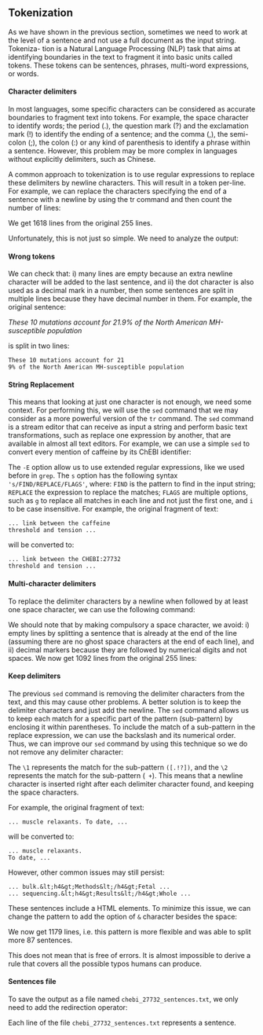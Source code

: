<script>
import Execute from "$components/Execute.svelte";
</script>

## Tokenization

As we have shown in the previous section, sometimes we need to work at the
level of a sentence and not use a full document as the input string. Tokeniza-
tion is a Natural Language Processing (NLP) task that aims at identifying
boundaries in the text to fragment it into basic units called tokens. These
tokens can be sentences, phrases, multi-word expressions, or words.

#### Character delimiters

In most languages, some specific characters can be considered as accurate
boundaries to fragment text into tokens. For example, the space character
to identify words; the period (.), the question mark (?) and the exclamation
mark (!) to identify the ending of a sentence; and the comma (,), the semi-
colon (;), the colon (:) or any kind of parenthesis to identify a phrase within a
sentence. However, this problem may be more complex in languages without
explicitly delimiters, such as Chinese.

A common approach to tokenization is to use regular expressions to replace these delimiters by newline characters. This will result in a token per-line. For example, we can replace the characters specifying the end of a sentence with a newline by using the tr command and then count the number of lines:

<Execute command="tr '[.!?]' '\n' < chebi_27732.txt | wc -l" />

We get 1618 lines from the original 255 lines.

<Execute command="wc -l chebi_27732.txt" />

Unfortunately, this is not just so simple. We need to analyze the output:

<Execute command="tr '[.!?]' '\n' < chebi_27732.txt | less" />

#### Wrong tokens

We can check that: i) many lines are empty because an extra newline character will be added to the last sentence, and ii) the dot character is also used
as a decimal mark in a number, then some sentences are split in multiple
lines because they have decimal number in them. For example, the original
sentence:

_These 10 mutations account for 21.9% of the North American MH-susceptible population_

is split in two lines:

```text
These 10 mutations account for 21
9% of the North American MH-susceptible population
```

#### String Replacement

This means that looking at just one character is not enough, we need some
context. For performing this, we will use the `sed` command that we may
consider as a more powerful version of the `tr` command. The `sed` command
is a stream editor that can receive as input a string and perform basic text
transformations, such as replace one expression by another, that are available
in almost all text editors. For example, we can use a simple `sed` to convert
every mention of caffeine by its ChEBI identifier:

<Execute command="sed -E 's/caffeine/CHEBI:27732/gi' chebi_27732.txt" />

The `-E` option allow us to use extended regular expressions, like we used
before in `grep`. The `s` option has the following syntax `'s/FIND/REPLACE/FLAGS'`, where: `FIND` is the pattern to find in the input string; `REPLACE`
the expression to replace the matches; `FLAGS` are multiple options, such as
`g` to replace all matches in each line and not just the first one, and `i` to be
case insensitive.
For example, the original fragment of text:

```text
... link between the caffeine
threshold and tension ...

```

will be converted to:

```text
... link between the CHEBI:27732
threshold and tension ...
```

#### Multi-character delimiters

To replace the delimiter characters by a newline when followed by at least
one space character, we can use the following command:

<Execute command="sed -E 's/[.!?] +/\n/g' chebi_27732.txt" />

We should note that by making compulsory a space character, we avoid: i)
empty lines by splitting a sentence that is already at the end of the line (assuming there are no ghost space characters at the end of each line), and ii) decimal markers because they are followed by numerical digits and not spaces.
We now get 1092 lines from the original 255 lines:

<Execute command="sed -E 's/[.!?] +/\n/g' chebi_27732.txt | wc -l" />

#### Keep delimiters

The previous `sed` command is removing the delimiter characters from the
text, and this may cause other problems. A better solution is to keep the
delimiter characters and just add the newline. The `sed` command allows us to
keep each match for a specific part of the pattern (sub-pattern) by enclosing
it within parentheses. To include the match of a sub-pattern in the replace
expression, we can use the backslash and its numerical order. Thus, we can
improve our `sed` command by using this technique so we do not remove any
delimiter character:

<Execute command="sed -E 's/([.!?])( +)/\1\n\2/g' chebi_27732.txt" />

The `\1` represents the match for the sub-pattern `([.!?])`, and the `\2` represents the match for the sub-pattern (` +`). This means that a newline character is inserted right after each delimiter character found, and keeping the space characters.

For example, the original fragment of text:

```text
... muscle relaxants. To date, ...
```

will be converted to:

```text
... muscle relaxants.
To date, ...
```

However, other common issues may still persist:

```text
... bulk.&lt;h4&gt;Methods&lt;/h4&gt;Fetal ...
... sequencing.&lt;h4&gt;Results&lt;/h4&gt;Whole ...
```

These sentences include a HTML elements.
To minimize this issue, we can change the pattern to add the option of `&`
character besides the space:

<Execute command="sed -E 's/([.!?])([& ]+)/\1\n\2/g' chebi_27732.txt | wc -l" />

We now get 1179 lines, i.e. this pattern is more flexible and was able to split
more 87 sentences.

<Execute command="expr 1179 - 1092" />

This does not mean that is free of errors. It is almost impossible to derive
a rule that covers all the possible typos humans can produce.

#### Sentences file

To save the output as a file named `chebi_27732_sentences.txt`, we only need
to add the redirection operator:

<Execute command="sed -E 's/([.!?])([& ]+)/\1\n\2/g' chebi_27732.txt > chebi_27732_sentences.txt" />

Each line of the file `chebi_27732_sentences.txt` represents a sentence.
